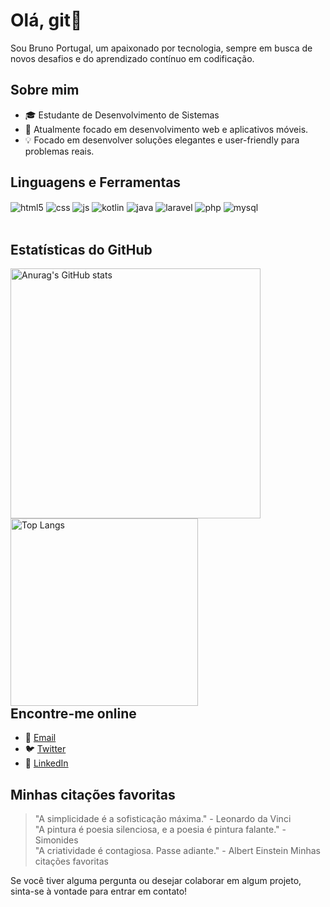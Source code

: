 <!-- Seu Nome -->
# Olá, git👋

Sou Bruno Portugal, um apaixonado por tecnologia, sempre em busca de novos desafios e do aprendizado contínuo em codificação.

## Sobre mim
- 🎓 Estudante de Desenvolvimento de Sistemas
- 🚀 Atualmente focado em desenvolvimento web e aplicativos móveis.
- 💡 Focado em desenvolver soluções elegantes e user-friendly para problemas reais.

## Linguagens e Ferramentas
<div style="display: inline_block">
  <img align="center" alt="html5" src="https://img.shields.io/badge/HTML5-E34F26?style=for-the-badge&logo=html5&logoColor=white" />
  <img align="center" alt="css" src="https://img.shields.io/badge/CSS3-1572B6?style=for-the-badge&logo=css3&logoColor=white" />
  <img align="center" alt="js" src="https://img.shields.io/badge/JavaScript-F7DF1E?style=for-the-badge&logo=javascript&logoColor=black" />
  <img align="center" alt="kotlin" src="https://img.shields.io/badge/Kotlin-0095D5?style=for-the-badge&logo=kotlin&logoColor=white" />
  <img align="center" alt="java" src="https://img.shields.io/badge/Java-007396?style=for-the-badge&logo=java&logoColor=white" />
  <img align="center" alt="laravel" src="https://img.shields.io/badge/Laravel-FF2D20?style=for-the-badge&logo=laravel&logoColor=white" />
  <img align="center" alt="php" src="https://img.shields.io/badge/PHP-777BB4?style=for-the-badge&logo=php&logoColor=white" />
  <img align="center" alt="mysql" src="https://img.shields.io/badge/MySQL-4479A1?style=for-the-badge&logo=mysql&logoColor=white" />
</div>

<br/>

## Estatísticas do GitHub

<div style="display: inline-block; float: left; margin-right: 20px;">
  <img align="center" alt="Anurag's GitHub stats" src="https://github-readme-stats.vercel.app/api?username=bportugal01&show_icons=true&theme=transparent" style="width: 400px;">
  <img align="center" alt="Top Langs" src="https://github-readme-stats.vercel.app/api/top-langs/?username=bportugal01&layout=compact" style="width: 300px;">
</div>


## Encontre-me online
- 📧 [Email](mailto:bruno.portugal01@etec.sp.gov.br)
- 🐦 [Twitter](https://twitter.com/seunome)
- 💼 [LinkedIn](https://www.linkedin.com/in/bruno-26a195214/)

## Minhas citações favoritas
> "A simplicidade é a sofisticação máxima." - Leonardo da Vinci <br>
> "A pintura é poesia silenciosa, e a poesia é pintura falante." - Simonides <br>
> "A criatividade é contagiosa. Passe adiante." - Albert Einstein
Minhas citações favoritas

Se você tiver alguma pergunta ou desejar colaborar em algum projeto, sinta-se à vontade para entrar em contato!
